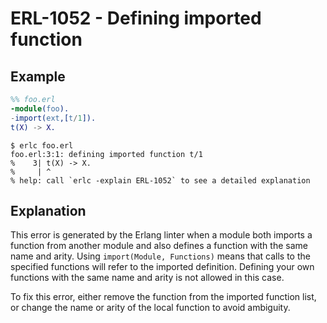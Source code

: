 # ERL-1052 - Defining imported function

## Example

```erlang
%% foo.erl
-module(foo).
-import(ext,[t/1]).
t(X) -> X.
```

```
$ erlc foo.erl
foo.erl:3:1: defining imported function t/1
%    3| t(X) -> X.
%     | ^
% help: call `erlc -explain ERL-1052` to see a detailed explanation
```

## Explanation

This error is generated by the Erlang linter when a module both imports
a function from another module and also defines a function with the same
name and arity. Using `import(Module, Functions)` means that calls to the
specified functions will refer to the imported definition. Defining your
own functions with the same name and arity is not allowed in this case.

To fix this error, either remove the function from the imported function
list, or change the name or arity of the local function to avoid ambiguity.
